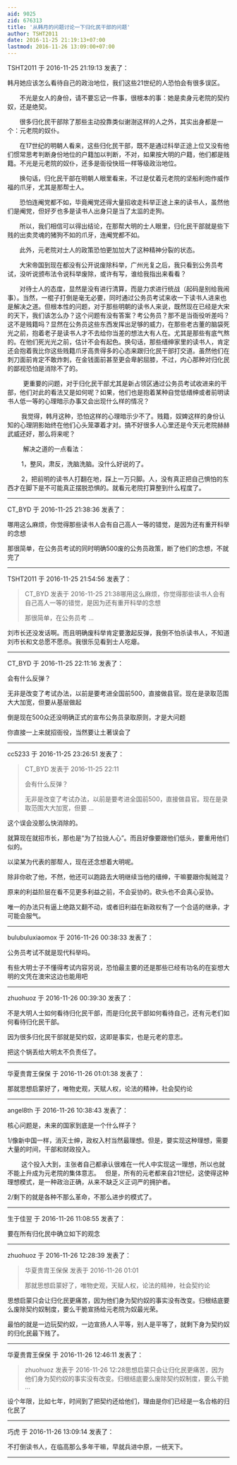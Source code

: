```yaml
---
aid: 9025
zid: 676313
title: '从韩月的问题讨论一下归化民干部的问题'
author: TSHT2011
date: 2016-11-25 21:19:13+07:00
lastmod: 2016-11-26 13:09:00+07:00
---
```


TSHT2011 于 2016-11-25 21:19:13 发表了：

韩月她应该怎么看待自己的政治地位，我们这些21世纪的人恐怕会有很多误区。

       不光是女人的身份，请不要忘记一件事，很根本的事：她是卖身元老院的契约奴，还是绝契。

       很多归化民干部除了那些主动投靠类似谢澍这样的人之外，其实出身都是一个：元老院的奴仆。

       在17世纪的明朝人看来，这些归化民干部，既不是通过科举正途上位又没有他们惯常思考判断身份地位的户籍加以判断，不对，如果按大明的户籍，他们都是贱籍。不光是元老院的奴仆，还多是衙役快班一样等级政治地位。

       换句话，归化民干部在明朝人眼里看来，不过是仗着元老院的坚船利炮作威作福的爪牙，尤其是那帮士人。

       恐怕连阉党都不如，毕竟阉党还得大量招收走科举正途上来的读书人，虽然他们是阉党，但好歹也多是读书人出身只是当了太监的走狗。

       所以，我们相信可以得出结论，在那帮大明的士人眼里，归化民干部就是些下贱的出卖灵魂的猪狗不如的爪牙，连阉党都不如。

       此外，元老院对士人的政策恐怕更加加大了这种精神分裂的状态。

       大宋帝国到现在都没有公开说废除科举，广州光复之后，我只看到公务员考试，没听说颁布法令说科举废除，或许有写，谁给我指出来看看？

       对待士人的态度，显然是没有进行清算，而是力求进行统战（起码是别给我闹事）。当然，一棍子打倒是毫无必要，同时通过公务员考试来收一下读书人进来也是解决之道。但根本性的问题，对于那些明朝的读书人来说，既然现在已经是大宋的天下，我们该怎么办？这个问题有没有答案？考公务员？那不是当衙役听差吗？这不是贱籍吗？显然在公务员这些东西发挥出足够的威力，在那些老古董的脑袋死光之前，抱着老子是读书人才不去给你当差的想法大有人在。尤其是那些有底气熬的。在他们死光光之前，估计不会有起色。换句话，那些缙绅家里的读书人，肯定还会抱着我比你这些贱籍爪牙高贵得多的心态来跟归化民干部打交道。虽然他们在刺刀面前肯定不敢炸刺，在金钱面前甚至更会卑躬屈膝，不过，内心那种对归化民的鄙视恐怕是消除不了的。

         更重要的问题，对于归化民干部尤其是新占领区通过公务员考试收进来的干部，他们对此的看法又是如何呢？如果，他们也是抱着某种自觉低缙绅或者前明读书人低一等的心理暗示办事又会出现什么样的情况？

        我觉得，韩月这种，恐怕这样的心理暗示少不了。贱籍，奴婢这样的身份认知的心理阴影始终在他们心头笼罩着才对。搞不好很多人心里还是今天元老院赫赫武威还好，那么将来呢？

         解决之道的一点看法：

        1，整风，肃反，洗脑洗脑。没什么好说的了。

        2，把前明的读书人打翻在地，踩上一万只脚。人，没有真正把自己惧怕的东西才在脚下是不可能真正摆脱恐惧的。就看元老院打算整到什么程度了。

---------

CT_BYD 于 2016-11-25 21:38:36 发表了：

哪用这么麻烦，你觉得那些读书人会有自己高人一等的错觉，是因为还有重开科举的念想

那很简单，在公务员考试的同时明确500废的公务员政策，断了他们的念想，不就完了

---------

TSHT2011 于 2016-11-25 21:54:56 发表了：

> CT\_BYD 发表于 2016-11-25 21:38哪用这么麻烦，你觉得那些读书人会有自己高人一等的错觉，是因为还有重开科举的念想
> 
> 那很简单，在公务员考 ...



刘市长还没发话啊。而且明确废科举肯定要激起反弹，我倒不怕杀读书人，不知道刘市长和文总愿不愿杀。我很乐见看到士人吃瘪。

---------

CT_BYD 于 2016-11-25 22:11:16 发表了：

会有什么反弹？

无非是改变了考试办法，以前是要考进全国前500，直接做县官。现在是录取范围大大加宽，但要从基层做起

倒是现在500众还没明确正式的宣布公务员录取原则，才是大问题

你直接一上来就招衙役，当然要让土著误会了

---------

cc5233 于 2016-11-25 23:26:51 发表了：

> CT\_BYD 发表于 2016-11-25 22:11
> 
> 会有什么反弹？
> 
> 无非是改变了考试办法，以前是要考进全国前500，直接做县官。现在是录取范围大大加宽，但要 ...



这个误会没那么快消除的。

就算现在就招市长，那也是“为了拉拢人心”。而且好像要跟他们低头，要重用他们似的。

以梁某为代表的那帮人，现在还念想着大明呢。

除非你砍了他，不然，他还可以跑路去大明继续当他的缙绅，干嘛要跟你髨贼混？

原来的利益阶层在看不见更多利益之前，不会妥协的。砍头也不会真心妥协。

唯一的办法只有逼上绝路又翻不动，或者旧利益在新政权有了一个合适的继承，才可能会服气。

---------

bulubuluxiaomox 于 2016-11-26 00:38:33 发表了：

公务员考试不就是现代科举吗。

有些大明士子不懂得考试内容另说，恐怕最主要的还是那些已经有功名的在妄想大明的文凭在澳宋这边也能用吧

---------

zhuohuoz 于 2016-11-26 00:39:30 发表了：

不是大明人士如何看待归化民干部，而是归化民干部如何看待自己，还有元老们如何看待归化民干部。

因为很多归化民干部就是契约奴，这即是事实，也是元老的意志。

把这个锅丢给大明太不负责任了。

---------

华夏贵胄王保保 于 2016-11-26 01:01:38 发表了：

那就思想启蒙好了，唯物史观，天赋人权，论法的精神，社会契约论

---------

angel8th 于 2016-11-26 10:38:43 发表了：

核心问题是，未来的国家到底是一个什么样子？

1/像新中国一样，消灭士绅，政权入村当然最理想。但是，要实现这种理想，需要大量的时间，干部和财政投入。

        这个投入大到，主张者自己都承认很难在一代人中实现这一理想，所以也就不能上升成为元老院的集体意志。   但是，所有的元老都来自21世纪，这使得这种理想模式，是一种政治正确，从来不缺乏义正词严的拥护者。

2/剩下的就是各种不那么革命，不那么进步的模式了。

---------

生于佳翌 于 2016-11-26 11:08:55 发表了：

要在所有归化民中确立如下的观念

---------

zhuohuoz 于 2016-11-26 12:28:39 发表了：

> 华夏贵胄王保保 发表于 2016-11-26 01:01
> 
> 那就思想启蒙好了，唯物史观，天赋人权，论法的精神，社会契约论



思想启蒙只会让归化民更痛苦，因为他们身为契约奴的事实没有改变。归根结底要么废除契约奴制度，要么干脆宣扬给元老院为奴最光荣。

最怕的就是一边玩契约奴，一边宣扬人人平等，别人是平等了，就剩下身为契约奴的归化民最下贱了。

---------

华夏贵胄王保保 于 2016-11-26 12:46:11 发表了：

> zhuohuoz 发表于 2016-11-26 12:28思想启蒙只会让归化民更痛苦，因为他们身为契约奴的事实没有改变。归根结底要么废除契约奴制度，要么干脆 ...



设个年限，比如七年，时间到了把契约还给他们，理由是你们已经是一名合格的归化民了

---------

巧虎 于 2016-11-26 13:09:14 发表了：

不打倒读书人，在临高那么多年干嘛，早就兵进中原，一统天下。

---------

